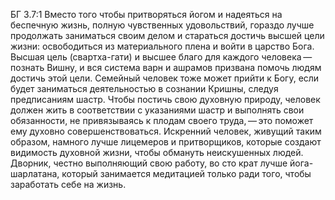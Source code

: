 БГ 3.7:1	Вместо того чтобы притворяться йогом и надеяться на беспечную жизнь, полную чувственных удовольствий, гораздо лучше продолжать заниматься своим делом и стараться достичь высшей цели жизни: освободиться из материального плена и войти в царство Бога. Высшая цель (свартха-гати) и высшее благо для каждого человека — познать Вишну, и вся система варн и ашрамов призвана помочь людям достичь этой цели. Семейный человек тоже может прийти к Богу, если будет заниматься деятельностью в сознании Кришны, следуя предписаниям шастр. Чтобы постичь свою духовную природу, человек должен жить в соответствии с указаниями шастр и выполнять свои обязанности, не привязываясь к плодам своего труда, — это поможет ему духовно совершенствоваться. Искренний человек, живущий таким образом, намного лучше лицемеров и притворщиков, которые создают видимость духовной жизни, чтобы обмануть неискушенных людей. Дворник, честно выполняющий свою работу, во сто крат лучше йога-шарлатана, который занимается медитацией только ради того, чтобы заработать себе на жизнь.